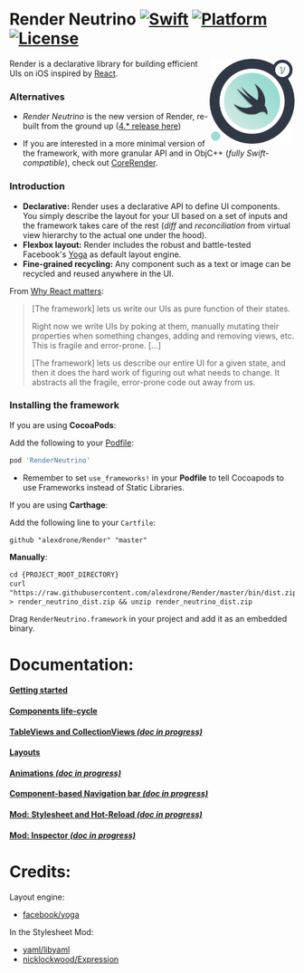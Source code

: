 # Render Neutrino [![Swift](https://img.shields.io/badge/swift-4.*-orange.svg?style=flat)](#) [![Platform](https://img.shields.io/badge/platform-iOS-lightgrey.svg?style=flat)](#) [![License](https://img.shields.io/badge/license-MIT-blue.svg?style=flat)](https://opensource.org/licenses/MIT)

<img src="docs/assets/logo_new.png" width=150 alt="Render" align=right />

Render is a declarative library for building efficient UIs on iOS inspired by [React](https://github.com/facebook/react).

### Alternatives

- *Render Neutrino* is the new version of Render, re-built from the ground up ([4.*  release here](https://github.com/alexdrone/Render/tree/classic))

- If you are interested in a more minimal version of the framework, with more granular API and in ObjC++ (*fully Swift-compatible*), check out [CoreRender](https://github.com/alexdrone/CoreRender).

### Introduction

* **Declarative:** Render uses a declarative API to define UI components. You simply describe the layout for your UI based on a set of inputs and the framework takes care of the rest (*diff* and *reconciliation* from virtual view hierarchy to the actual one under the hood).
* **Flexbox layout:** Render includes the robust and battle-tested Facebook's [Yoga](https://facebook.github.io/yoga/) as default layout engine.
* **Fine-grained recycling:** Any component such as a text or image can be recycled and reused anywhere in the UI.

From [Why React matters](http://joshaber.github.io/2015/01/30/why-react-native-matters/):

>  [The framework] lets us write our UIs as pure function of their states.
>
>  Right now we write UIs by poking at them, manually mutating their properties when something changes, adding and removing views, etc. This is fragile and error-prone. [...]
>
> [The framework] lets us describe our entire UI for a given state, and then it does the hard work of figuring out what needs to change. It abstracts all the fragile, error-prone code out away from us.

### Installing the framework

If you are using **CocoaPods**:


Add the following to your [Podfile](https://guides.cocoapods.org/using/the-podfile.html):

```ruby
pod 'RenderNeutrino'
```

* Remember to set `use_frameworks!` in your **Podfile** to tell Cocoapods to use Frameworks instead of Static Libraries. 

If you are using **Carthage**:


Add the following line to your `Cartfile`:

```
github "alexdrone/Render" "master"    
```

**Manually**:

```
cd {PROJECT_ROOT_DIRECTORY}
curl "https://raw.githubusercontent.com/alexdrone/Render/master/bin/dist.zip" > render_neutrino_dist.zip && unzip render_neutrino_dist.zip
```

Drag `RenderNeutrino.framework` in your project and add it as an embedded binary.

# Documentation:

#### [Getting started](docs/getting_started.md)
#### [Components life-cycle](docs/components_lifecycle.md)
#### [TableViews and CollectionViews *(doc in progress)*](docs/tableviews.md)
#### [Layouts](https://yogalayout.com/playground)
#### [Animations *(doc in progress)*](docs/animations.md)
#### [Component-based Navigation bar *(doc in progress)*](docs/navigation_bar.md)
#### [Mod: Stylesheet and Hot-Reload *(doc in progress)*](docs/mod_stylesheet.md)
#### [Mod: Inspector *(doc in progress)*](docs/mod_inspector.md)


# Credits:
Layout engine:

* [facebook/yoga](https://github.com/facebook/yoga)

In the Stylesheet Mod:

* [yaml/libyaml](https://github.com/yaml/libyaml)
* [nicklockwood/Expression](https://github.com/nicklockwood/Expression)

